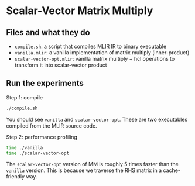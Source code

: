 # Scalar-Vector Matrix Multiply

## Files and what they do
- `compile.sh`: a script that compiles MLIR IR to binary executable
- `vanilla.mlir`: a vanilla implementation of matrix multiply (inner-product)
- `scalar-vector-opt.mlir`: vanilla matrix multiply + hcl operations to transform it into scalar-vector product

## Run the experiments
Step 1: compile

```sh
./compile.sh
```

You should see `vanilla` and `scalar-vector-opt`. These are two executables compiled from the MLIR source code.

Step 2: performance profiling
```sh
time ./vanilla
time ./scalar-vector-opt
```

The `scalar-vector-opt` version of MM is roughly 5 times faster than the `vanilla` version. This is because we traverse the RHS matrix in a cache-friendly way.